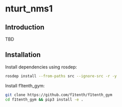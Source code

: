 # nturt_nms1

## Introduction

TBD

## Installation

Install dependencies using rosdep:

```bash
rosdep install --from-paths src --ignore-src -r -y
```

Install f1tenth_gym:

```bash
git clone https://github.com/f1tenth/f1tenth_gym
cd f1tenth_gym && pip3 install -e .
```
